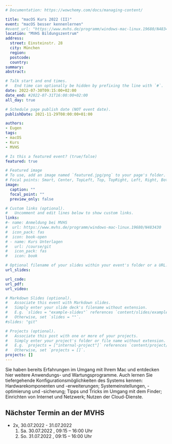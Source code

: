 ```yaml
---
# Documentation: https://wowchemy.com/docs/managing-content/

title: "macOS Kurs 2022 (II)"
event: "macOS besser kennenlernen"
#event_url: "https://www.mvhs.de/programm/windows-mac-linux.19680/N483430"
location: "MVHS Bildungszentrum"
address:
  street: Einsteinstr. 28
  city: München
  region:
  postcode:
  country:
summary:
abstract:

# Talk start and end times.
#   End time can optionally be hidden by prefixing the line with `#`.
date: 2022-07-30T09:15:00+02:00
date_end: #2022-07-31T16:00:00+02:00
all_day: true

# Schedule page publish date (NOT event date).
publishDate: 2021-11-29T08:00:00+01:00

authors:
- Eugen
tags:
- macOS
- Kurs
- MVHS

# Is this a featured event? (true/false)
featured: true

# Featured image
# To use, add an image named `featured.jpg/png` to your page's folder. 
# Focal points: Smart, Center, TopLeft, Top, TopRight, Left, Right, BottomLeft, Bottom, BottomRight.
image:
  caption: ""
  focal_point: ""
  preview_only: false

# Custom links (optional).
#   Uncomment and edit lines below to show custom links.
links:
#- name: Anmeldung bei MVHS
#  url: https://www.mvhs.de/programm/windows-mac-linux.19680/N483430
#  icon_pack: fas
#  icon: book-open
# - name: Kurs Unterlagen
#   url: /course/git
#   icon_pack: fas
#   icon: book

# Optional filename of your slides within your event's folder or a URL.
url_slides:

url_code:
url_pdf:
url_video:

# Markdown Slides (optional).
#   Associate this event with Markdown slides.
#   Simply enter your slide deck's filename without extension.
#   E.g. `slides = "example-slides"` references `content/slides/example-slides.md`.
#   Otherwise, set `slides = ""`.
#slides: "git"

# Projects (optional).
#   Associate this post with one or more of your projects.
#   Simply enter your project's folder or file name without extension.
#   E.g. `projects = ["internal-project"]` references `content/project/deep-learning/index.md`.
#   Otherwise, set `projects = []`.
projects: []
---
```

Sie haben bereits Erfahrungen im Umgang mit Ihrem Mac und entdecken hier weitere Anwendungs- und Wartungsprogramme. Auch lernen Sie tiefergehende Konfigurationsmöglichkeiten des Systems kennen: Hardwarekomponenten und -erweiterungen; Systemeinstellungen, -optimierung und -sicherung; Tipps und Tricks im Umgang mit dem Finder; Einrichten von Internet und Netzwerk; Nutzen der Cloud-Dienste.

## Nächster Termin an der MVHS

- 2x, 30.07.2022 - 31.07.2022
  1. Sa. 30.07.2022 , 09:15 – 16:00 Uhr
  2. So. 31.07.2022 , 09:15 – 16:00 Uhr
